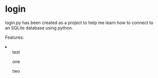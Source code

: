 # login

<p>login.py has been created as a project to help me learn how to connect to an SQLite database using python.</p>

<p>Features:</p>
<li>
  <ul>test</ul>
  <ul>one</ul>
  <ul>two</ul>
</li>
